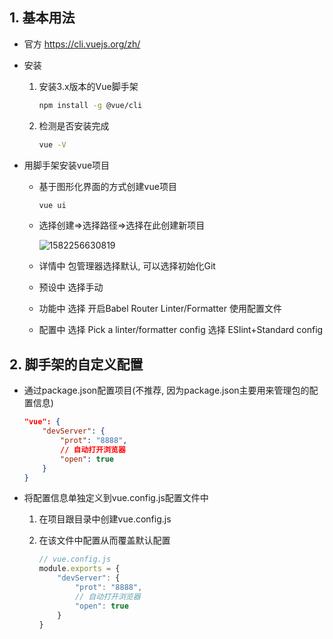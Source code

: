 ## 1. 基本用法

- 官方 https://cli.vuejs.org/zh/

- 安装

  1. 安装3.x版本的Vue脚手架

     ```bash
     npm install -g @vue/cli
     ```

  2. 检测是否安装完成
  
     ```bash
     vue -V
     ```

- 用脚手架安装vue项目

  - 基于图形化界面的方式创建vue项目

    ```bash
    vue ui
    ```

  - 选择创建=>选择路径=>选择在此创建新项目
  
    ![1582256630819](C:\Users\zhangjinqiang\Desktop\note\FE\vue\media\1582256630819.png)
  
  - 详情中  包管理器选择默认, 可以选择初始化Git
  - 预设中  选择手动
  - 功能中  选择 开启Babel Router Linter/Formatter 使用配置文件
  - 配置中  选择 Pick a linter/formatter config 选择 ESlint+Standard config

## 2. 脚手架的自定义配置

- 通过package.json配置项目(不推荐, 因为package.json主要用来管理包的配置信息)

  ```json
  "vue": {
      "devServer": {
          "prot": "8888",
          // 自动打开浏览器
          "open": true
      }
  }
  ```

- 将配置信息单独定义到vue.config.js配置文件中

  1. 在项目跟目录中创建vue.config.js

  2. 在该文件中配置从而覆盖默认配置

     ```js
     // vue.config.js
     module.exports = {
         "devServer": {
             "prot": "8888",
             // 自动打开浏览器
             "open": true
         }
     }
     ```

     